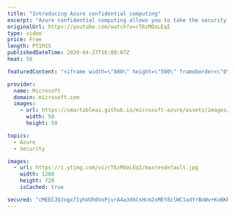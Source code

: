 ```yaml
---
title: "Introducing Azure confidential computing"
excerpt: "Azure confidential computing allows you to take the security of your applications to the next level by protecting data while being processed.   Learn more: https://aka.ms/azurecc"
originalUrl: https://youtube.com/watch?v=rT6zMOoLEqI
type: video
price: Free
length: PT1M1S
publishedDateTime: 2020-04-27T16:00:07Z
heat: 50

featuredContent: "<iframe width=\"800\" height=\"500\" frameborder=\"0\" src=\"https://www.youtube.com/embed/rT6zMOoLEqI\" allow=\"accelerometer; autoplay; encrypted-media; gyroscope; picture-in-picture\" allowfullscreen></iframe>"

provider:
  name: Microsoft
  domain: microsoft.com
  images:
    - url: https://smartableai.github.io/microsoft-azure/assets/images/organizations/microsoft.com-50x50.jpg
      width: 50
      height: 50

topics:
  - Azure
  - Security

images:
  - url: https://i.ytimg.com/vi/rT6zMOoLEqI/maxresdefault.jpg
    width: 1280
    height: 720
    isCached: true

secured: "cMEECJQJngx71yhUUh0VxPjvrA4a3dkCsHcm2xMEY8zlWC1adYrBoWv+KvBKRbPiB3iVkD+qvfM+fY5MDVYfIoZUKGkTB6G8eeHAs9ouhfFZ4uoRAFyWUTMyuryVZB3oK4EVYIzdwP0311mNOvhrBLVM6AZYGOOsR0Bf2InSunwEhsuldeAWJzu7o4lBfEsx6EfoEvNgb5H+jhuk1FGrtsMpsTSKkrtjocMXihtYUPPiqrpU8CH2ScHiR215NAGshrGoKTVsVq1Rk3OLxvpIKbZNpejOTJ0VvYI1ZC4kVK/7+pPAwT6Oqqh3a4uTTyjDmaln19WiylSClk5KWUSek3UQoIYGez2Il7C4WicsA2LrMpYFkwL79eAhEIxhXI3SaE75wcMaI4l0DQ+N8uqI9fXR7pmj9blJkqPjyV45l6w=;DGcPBPQISwngrhspSd68xg=="
---
```


